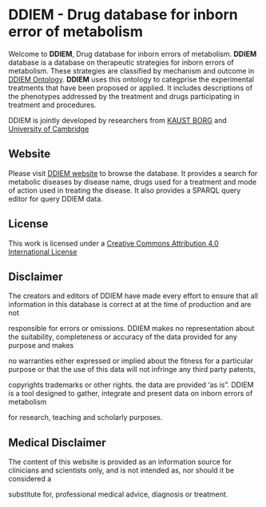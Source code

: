 
# DDIEM - Drug database for inborn error of metabolism

Welcome to **DDIEM**, Drug database for inborn errors of metabolism. **DDIEM** database is a database on therapeutic strategies for inborn errors of metabolism. These strategies are classified by mechanism and outcome in [DDIEM Ontology](http://aber-owl.net/ontology/DDIEM/). **DDIEM** uses this ontology to categprise the experimental treatments that have been proposed or applied. It includes descriptions of the phenotypes addressed by the treatment and drugs participating in treatment and procedures.

DDIEM is jointly developed by researchers from [KAUST BORG](https://borg.kaust.edu.sa) and [University of Cambridge](https://www.pdn.cam.ac.uk/directory/paul-schofield)

## Website
Please visit  [DDIEM website](ddiem.phenomebrowser.net) to browse the database. It provides a search for metabolic diseases by disease name, drugs used for a treatment and mode of action used in treating the disease. It also provides a SPARQL query editor for query DDIEM data.

## License 
This work is licensed under a [Creative Commons Attribution 4.0 International License](http://creativecommons.org/licenses/by/4.0/)

## Disclaimer

The creators and editors of DDIEM have made every effort to ensure that all information in this database is correct at at the time of production and are not

responsible for errors or omissions. DDIEM makes no representation about the suitability, completeness or accuracy of the data provided for any purpose and makes

no warranties either expressed or implied about the fitness for a particular purpose or that the use of this data will not infringe any third party patents,

copyrights trademarks or other rights. the data are provided ‘as is”. DDIEM is a tool designed to gather, integrate and present data on inborn errors of metabolism

for research, teaching and scholarly purposes.

## Medical Disclaimer

<p>The content of this website is provided as an information source for clinicians and scientists only, and is not intended as, nor should it be considered a

substitute for, professional medical advice, diagnosis or treatment.